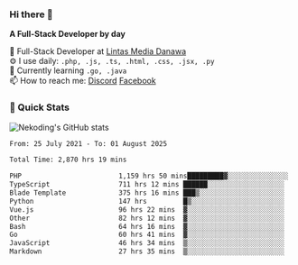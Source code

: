 ### Hi there 👋

**A Full-Stack Developer by day**

🔭 Full-Stack Developer at [Lintas Media Danawa](https://www.lintasmediadanawa.com/)  
⚙️ I use daily: `.php, .js, .ts, .html, .css, .jsx, .py`  
🌱 Currently learning `.go, .java`  
📫 How to reach me: [Discord](https://discordapp.com/users/984448732999327766)  [Facebook](https://fb.me/tyvandi)  

### 🚀 Quick Stats  

![Nekoding's GitHub stats](https://github-readme-stats.vercel.app/api?username=nekoding&show_icons=true)

<!--START_SECTION:waka-->

```txt
From: 25 July 2021 - To: 01 August 2025

Total Time: 2,870 hrs 19 mins

PHP                        1,159 hrs 50 mins█████████▓░░░░░░░░░░░░░░░   39.28 %
TypeScript                 711 hrs 12 mins ██████░░░░░░░░░░░░░░░░░░░   24.09 %
Blade Template             375 hrs 16 mins ███▒░░░░░░░░░░░░░░░░░░░░░   12.71 %
Python                     147 hrs         █▒░░░░░░░░░░░░░░░░░░░░░░░   04.98 %
Vue.js                     96 hrs 22 mins  ▓░░░░░░░░░░░░░░░░░░░░░░░░   03.26 %
Other                      82 hrs 12 mins  ▓░░░░░░░░░░░░░░░░░░░░░░░░   02.78 %
Bash                       64 hrs 16 mins  ▓░░░░░░░░░░░░░░░░░░░░░░░░   02.18 %
Go                         60 hrs 41 mins  ▓░░░░░░░░░░░░░░░░░░░░░░░░   02.06 %
JavaScript                 46 hrs 34 mins  ▒░░░░░░░░░░░░░░░░░░░░░░░░   01.58 %
Markdown                   27 hrs 35 mins  ▒░░░░░░░░░░░░░░░░░░░░░░░░   00.93 %
```

<!--END_SECTION:waka-->

<!--
**nekoding/nekoding** is a ✨ _special_ ✨ repository because its `README.md` (this file) appears on your GitHub profile.

Here are some ideas to get you started:

- 🔭 I’m currently working on ...
- 🌱 I’m currently learning ...
- 👯 I’m looking to collaborate on ...
- 🤔 I’m looking for help with ...
- 💬 Ask me about ...
- 📫 How to reach me: ...
- 😄 Pronouns: ...
- ⚡ Fun fact: ...
-->
